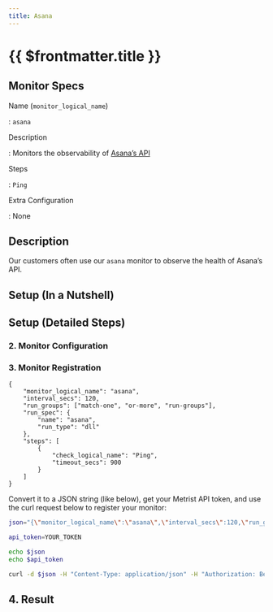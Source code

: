 ```yaml
---
title: Asana
---
```


# {{ $frontmatter.title }}

## Monitor Specs

Name (`monitor_logical_name`)

: `asana`

Description

: Monitors the observability of [Asana’s API](https://developers.asana.com/docs)

Steps

: `Ping`

Extra Configuration

: None

## Description

Our customers often use our `asana` monitor to observe the health of Asana’s API.

## Setup (In a Nutshell)

<!--@include: /parts/setup-in-a-nutshell.md-->

## Setup (Detailed Steps)

<!--@include: /parts/setup-detailed-steps-pre-requisites.md-->

### 2. Monitor Configuration

<!--@include: /parts/setup-detailed-steps-2-monitor-configuration.md-->

### 3. Monitor Registration

<!--@include: /parts/setup-detailed-steps-3-monitor-registration.md-->

```json{3-4,12}
{
	"monitor_logical_name": "asana",
	"interval_secs": 120,
	"run_groups": ["match-one", "or-more", "run-groups"],
	"run_spec": {
		"name": "asana",
		"run_type": "dll"
	},
	"steps": [
		{
			"check_logical_name": "Ping",
			"timeout_secs": 900
		}
	]
}
```

Convert it to a JSON string (like below), get your Metrist API token, and use the curl request below to register your monitor:

```sh
json="{\"monitor_logical_name\":\"asana\",\"interval_secs\":120,\"run_groups\":[\"match-one\",\"or-more\",\"run-groups\"],\"run_spec\":{\"name\":\"asana\",\"run_type\":\"dll\"},\"steps\":[{\"check_logical_name\":\"Ping\",\"timeout_secs\":900}]}"

api_token=YOUR_TOKEN

echo $json
echo $api_token

curl -d $json -H "Content-Type: application/json" -H "Authorization: Bearer $api_token" 'https://app.metrist.io/api/v0/monitor-config'

```

<!--@include: /parts/setup-detailed-steps-3-monitor-registration-api-tip.md-->

<!--@include: /parts/setup-detailed-steps-3-monitor-registration-stdout.md-->

## 4. Result

<!--@include: /parts/setup-detailed-steps-4-result.md-->

